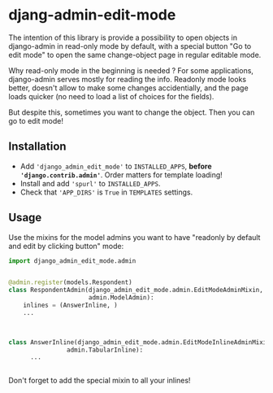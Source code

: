 # djang-admin-edit-mode

The intention of this library is provide a possibility to open objects in django-admin in read-only mode by default,
with a special button "Go to edit mode" to open the same change-object page in regular editable mode.

Why read-only mode in the beginning is needed ? For some applications, django-admin serves mostly for reading the info.
Readonly mode looks better, doesn't allow to make some changes accidentially, and the page loads quicker (no need to load a list of choices for the fields).

But despite this, sometimes you want to change the object. Then you can go to edit mode!


## Installation

* Add `'django_admin_edit_mode'` to `INSTALLED_APPS`, **before `'django.contrib.admin'`**. Order matters for template loading!
* Install and add `'spurl'` to `INSTALLED_APPS`.
* Check that `'APP_DIRS'` is `True` in `TEMPLATES` settings.


## Usage

Use the mixins for the model admins you want to have "readonly by default and edit by clicking button" mode:

```python
import django_admin_edit_mode.admin


@admin.register(models.Respondent)
class RespondentAdmin(django_admin_edit_mode.admin.EditModeAdminMixin,
                      admin.ModelAdmin):
    inlines = (AnswerInline, )
    ...
    


class AnswerInline(django_admin_edit_mode.admin.EditModeInlineAdminMixin,
                admin.TabularInline):
      ...
 

```

Don't forget to add the special mixin to all your inlines!
